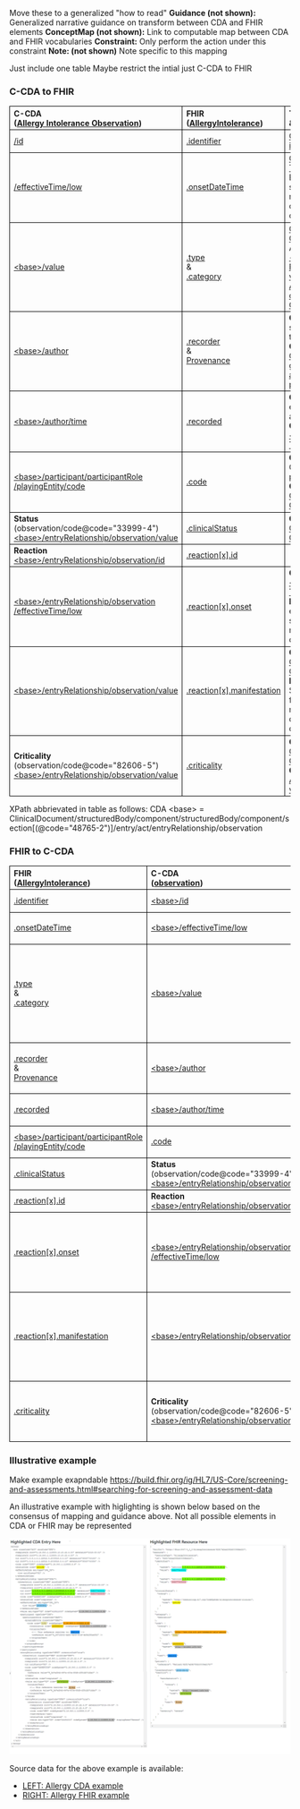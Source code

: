 <style>
td, th {
   border: 1px solid black!important;
}
</style>

Move these to a generalized "how to read"
**Guidance (not shown):** Generalized narrative guidance on transform between CDA and FHIR elements
**ConceptMap (not shown):** Link to computable map between CDA and FHIR vocabularies
**Constraint:** Only perform the action under this constraint
**Note: (not shown)** Note specific to this mapping

Just include one table
Maybe restrict the intial just C-CDA to FHIR 

### C-CDA to FHIR

| C-CDA <br/>([Allergy Intolerance Observation](http://hl7.org/cda/stds/ccda/draft1/StructureDefinition-2.16.840.1.113883.10.20.22.4.7.html)) | FHIR <br/>([AllergyIntolerance](https://build.fhir.org/ig/HL7/US-Core/StructureDefinition-us-core-allergyintolerance.html))| Transform Steps & Notes|
|:-------|:------|:---------|
|[/id](https://build.fhir.org/ig/HL7/CDA-ccda-2.1-sd/StructureDefinition-2.16.840.1.113883.10.20.22.4.7-definitions.html#diff_Observation.id)|[.identifier](https://build.fhir.org/ig/HL7/US-Core/StructureDefinition-us-core-allergyintolerance-definitions.html#AllergyIntolerance.id)| [CDA id ↔ FHIR identifier]()|
|[/effectiveTime/low]()|[.onsetDateTime]()|[CDA ↔ FHIR Time/Dates]()<br/>EffectiveTime/high should not be mapped within onset (DateTime or Period)|
|[&lt;base&gt;/value]()|[.type]()<br/>&<br/> [.category]()|[CDA CD ↔ FHIR CodeableConcept]()<br/>Allergy [CDA value -> FHIR type]() <br/> [FHIR type -> CDA value]()<br/>[Allergy value ⇔ category ConceptMap]()|
|[&lt;base&gt;/author]()|[.recorder]()<br/>&<br/>[Provenance]()|**Case:** Only map single CDA author to FHIR recorder<br/>**Guidance:** [Generalized guidance on CDA and FHIR provenance]()|
|[&lt;base&gt;/author/time]()|[.recorded]()|**Case:** Only map earliest author/time <br/>**Guidance:** [CDA <> FHIR Time/Dates]()|
|[&lt;base&gt;/participant/participantRole<br/>/playingEntity/code]()|[.code]()|**Case**: Only when CDA negation not present<br/>**Guidance**: [CDA CD <> FHIR CodeableConcept]()|
|**Status**<br/>(observation/code@code="33999-4")<br/>[&lt;base&gt;/entryRelationship/observation/value]()|[.clinicalStatus]()|**Guidance:** [CDA CD <> FHIR CodeableConcept]()
|**Reaction**<br/>[&lt;base&gt;/entryRelationship/observation/id]()|[.reaction[x].id]()<br/>
|[&lt;base&gt;/entryRelationship/observation<br/>/effectiveTime/low]()|[.reaction[x].onset]()|**Guidance:** [CDA <> FHIR Time/Dates]()<br/>**Note:** effectiveTime/high should not be mapped within onset
|[&lt;base&gt;/entryRelationship/observation/value]()|[.reaction[x].manifestation]()|**Guidance:** [CDA CD <> FHIR CodeableConcept]()<br/>**Note:** Both  use SNOMED clinical findings with minor valueSet definition differences
|**Criticality**<br/>(observation/code@code="82606-5")<br/>[&lt;base&gt;/entryRelationship/observation/value]()|[.criticality]()|**Guidance:** [CDA CD <> FHIR CodeableConcept]()<br/>**ConceptMap:** [Allergy Criticality value <> criticality]()

XPath abbrievated in table as follows: CDA &lt;base&gt; = ClinicalDocument/structuredBody/component/structuredBody/component/section[(@code="48765-2")]/entry/act/entryRelationship/observation

### FHIR to C-CDA

| FHIR <br/>([AllergyIntolerance](https://build.fhir.org/ig/HL7/US-Core/StructureDefinition-us-core-allergyintolerance.html))| C-CDA <br/>([observation](http://hl7.org/cda/stds/core/draft1/StructureDefinition-Observation.html))| Transform Steps & Notes|
|:-------|:------|:---------|
|[.identifier](https://build.fhir.org/ig/HL7/US-Core/StructureDefinition-us-core-allergyintolerance-definitions.html#AllergyIntolerance.id)|[&lt;base&gt;/id](https://build.fhir.org/ig/HL7/CDA-ccda-2.1-sd/StructureDefinition-2.16.840.1.113883.10.20.22.4.7-definitions.html#diff_Observation.id)|**Guidance:** [CDA id <> FHIR identifier]()|
|[.onsetDateTime]()|[&lt;base&gt;/effectiveTime/low]()|**Guidance**: [CDA <> FHIR Time/Dates]()
|[.type]()<br/>&<br/> [.category]()|[&lt;base&gt;/value]()|**Guidance:** [CDA CD <> FHIR CodeableConcept]()<br/>**ConceptMap:** [Allergy value <> category ConceptMap]()<br/>**ConceptMap:** [Allergy value <> type ConceptMap]()|
|[.recorder]()<br/>&<br/>[Provenance]()|[&lt;base&gt;/author]()|**Guidance:** [Generalized guidance on CDA and FHIR provenance]()|
|[.recorded]()|[&lt;base&gt;/author/time]()|**Guidance:** [CDA <> FHIR Time/Dates]()|
|[&lt;base&gt;/participant/participantRole<br/>/playingEntity/code]()|[.code]()|**Guidance**: [CDA CD <> FHIR CodeableConcept]()|
|[.clinicalStatus]()|**Status**<br/>(observation/code@code="33999-4")<br/>[&lt;base&gt;/entryRelationship/observation/value]()|**Guidance:** [CDA CD <> FHIR CodeableConcept]()
|[.reaction[x].id]()|**Reaction**<br/>[&lt;base&gt;/entryRelationship/observation/id]()
|[.reaction[x].onset]()|[&lt;base&gt;/entryRelationship/observation<br/>/effectiveTime/low]()|**Guidance:** [CDA <> FHIR Time/Dates]()<br/>**Note:** effectiveTime/high should not be mapped within onset
|[.reaction[x].manifestation]()|[&lt;base&gt;/entryRelationship/observation/value]()|**Guidance:** [CDA CD <> FHIR CodeableConcept]()<br/>**Note:** Both  use SNOMED clinical findings with minor valueSet definition differences
|[.criticality]()|**Criticality**<br/>(observation/code@code="82606-5")<br/>[&lt;base&gt;/entryRelationship/observation/value]()|**Guidance:** [CDA CD <> FHIR CodeableConcept]()<br/>**ConceptMap:** [Allergy Criticality value <> criticality]()

### Illustrative example

Make example exapndable
https://build.fhir.org/ig/HL7/US-Core/screening-and-assessments.html#searching-for-screening-and-assessment-data

An illustrative example with higlighting is shown below based on the consensus of mapping and guidance above. Not all possible elements in CDA or FHIR may be represented 

<img src="allergy_example.png" />

Source data for the above example is available: 
* [LEFT: Allergy CDA example]()
* [RIGHT: Allergy FHIR example](./AllergyIntolerance-allergy-intolerance-mapped-to-FHIR.html)